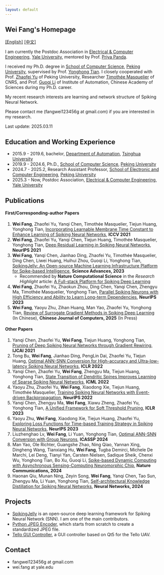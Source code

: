 ```yaml
---
layout: default
---
```

## Wei Fang's Homepage

[[English]](./index.md) [[中文]](./index_cn.md)

I am currently the Postdoc Association in [Electrical & Computer Engineering](https://seas.yale.edu/departments/electrical-engineering), [Yale University](https://www.yale.edu/),  mentored by Prof. [Priya Panda](https://seas.yale.edu/faculty-research/faculty-directory/priya-panda).

I received my Ph.D. degree in [School of Computer Science](https://cs.pku.edu.cn/English/Home.htm), [Peking University](https://english.pku.edu.cn/), supervised by Prof. [Yonghong Tian](https://www.pkuml.org/staff/yhtian.html). I closely cooperated with Prof. [Zhaofei Yu](https://yuzhaofei.github.io/) of Peking University, Researcher [Timothée Masquelier](https://cerco.cnrs.fr/pagesp/tim/) of CNRS, and Prof. [Guoqi Li](https://casialiguoqi.github.io/) of Institute of Automation, Chinese Academy of Sciences during my Ph.D. career.

My recent research interests are learning and network structure of Spiking Neural Network.

Please contact me (fangwei123456g at gmail.com) if you are interested in my research.

Last update: 2025.03.11

## Education and Working Experience

- 2015.9 - 2019.6, bachelor, [Department of Automation](https://www.au.tsinghua.edu.cn/publish/auen/index.html), [Tsinghua University](https://www.tsinghua.edu.cn/en/)
- 2019.9 -  2024.6, Ph.D., [School of Computer Science](https://cs.pku.edu.cn/English/Home.htm), [Peking University](https://english.pku.edu.cn/)
- 2024.7 - 2025.2, Research Assistant Professor, [School of Electronic and Computer Engineering](https://www.ece.pku.edu.cn/en/), [Peking University](https://english.pku.edu.cn/)
- 2025.3 - Now, Postdoc Association, [Electrical & Computer Engineering](https://seas.yale.edu/departments/electrical-engineering), [Yale University](https://www.yale.edu/)

## Publications

#### First/Corresponding-author Papers

1. **Wei Fang**, Zhaofei Yu, Yanqi Chen, Timothée Masquelier, Tiejun Huang, Yonghong Tian, [Incorporating Learnable Membrane Time Constant to Enhance Learning of Spiking Neural Networks](https://openaccess.thecvf.com/content/ICCV2021/html/Fang_Incorporating_Learnable_Membrane_Time_Constant_To_Enhance_Learning_of_Spiking_ICCV_2021_paper.html), **ICCV 2021**
2. **Wei Fang**, Zhaofei Yu, Yanqi Chen, Tiejun Huang, Timothée Masquelier, Yonghong Tian, [Deep Residual Learning in Spiking Neural Networks](https://proceedings.neurips.cc/paper/2021/hash/afe434653a898da20044041262b3ac74-Abstract.html), **NeurIPS 2021**
3. **Wei Fang**, Yanqi Chen, Jianhao Ding, Zhaofei Yu, Timothée Masquelier, Ding Chen, Liwei Huang, Huihui Zhou, Guoqi Li, Yonghong Tian, [SpikingJelly: An   Open-source Machine Learning Infrastructure Platform for Spike-based   Intelligence](https://www.science.org/doi/10.1126/sciadv.adi1480), **Science Advances, 2023**
   - Recommended by **Nature Computational Science** in the *Research Highlight* article: [A Full-stack Platform for Spiking Deep Learning](https://www.nature.com/articles/s43588-023-00565-5)
4. **Wei Fang**, Zhaofei Yu, Zhaokun Zhou, Ding Chen, Yanqi Chen, Zhengyu Ma, Timothée Masquelier, Yonghong Tian, [Parallel Spiking Neurons with High Efficiency and Ability to Learn Long-term Dependencies](https://papers.nips.cc/paper_files/paper/2023/hash/a834ac3dfdb90da54292c2c932c997cc-Abstract-Conference.html), **NeurIPS 2023**
5. **Wei Fang**, Yaoyu Zhu, Zihan Huang, Man Yao, Zhaofei Yu, Yonghong Tian, [Review of Surrogate Gradient Methods in Spiking Deep Learning](./docs/snn_surrogate_learning_chinese_review.pdf) (In Chinese), **Chinese Journal of Computers, 2025** (In Press)

#### Other Papers

1. Yanqi Chen, Zhaofei Yu, **Wei Fang**, Tiejun Huang, Yonghong Tian, [Pruning of Deep Spiking Neural Networks through Gradient Rewiring](https://www.ijcai.org/proceedings/2021/236), **IJCAI 2021**
2. Tong Bu, **Wei Fang**, Jianhao Ding, PengLin Dai, Zhaofei Yu, Tiejun Huang, [Optimal ANN-SNN Conversion for High-accuracy and Ultra-low-latency Spiking Neural Networks](https://openreview.net/forum?id=7B3IJMM1k_M), **ICLR 2022**
3. Yanqi Chen, Zhaofei Yu, **Wei Fang**, Zhengyu Ma, Tiejun Huang, Yonghong Tian, [State Transition of Dendritic Spines Improves Learning of Sparse Spiking Neural Networks](https://proceedings.mlr.press/v162/chen22ac.html), **ICML 2022**
4. Yaoyu Zhu, Zhaofei Yu, **Wei Fang**, Xiaodong Xie, Tiejun Huang, Timothée Masquelier, [Training Spiking Neural Networks with Event-driven Backpropagation](https://papers.nips.cc/paper_files/paper/2022/hash/c4e5f4de1b3cfc838eec6484d0b85378-Abstract-Conference.html), **NeurIPS 2022**
5. Yanqi Chen, Zhengyu Ma, **Wei Fang**, Xiawu Zheng, Zhaofei Yu, Yonghong Tian, [A Unified Framework for Soft Threshold Pruning](https://openreview.net/forum?id=cCFqcrq0d8), **ICLR 2023**
6. Yaoyu Zhu, **Wei Fang**, Xiaodong Xie, Tiejun Huang, Zhaofei Yu, [Exploring Loss Functions for Time-based Training Strategy in Spiking Neural Networks](https://papers.nips.cc/paper_files/paper/2023/hash/cde874a797a8300da693d5e412b7fdc0-Abstract-Conference.html), **NeurIPS 2023**
7. Liuzhenghao Lv, **Wei Fang**, Li Yuan, Yonghong Tian, [Optimal ANN-SNN Conversion with Group Neurons](https://ieeexplore.ieee.org/document/10448202), **ICASSP 2024**
8. Man Yao, Ole Richter, Guangshe Zhao, Ning Qiao, Yannan Xing, Dingheng Wang, Tianxiang Hu, **Wei Fang**, Tugba Demirci, Michele De Marchi, Lei Deng, Tianyi Yan, Carsten Nielsen, Sadique Sheik, Chenxi Wu, Yonghong Tian, Bo Xu, Guoqi Li, [Spike-based Dynamic Computing with Asynchronous Sensing-Computing Neuromorphic Chip](https://www.nature.com/articles/s41467-024-47811-6), **Nature Communications, 2024**
9. Haonan Qiu, Munan Ning, Zeyin Song, **Wei Fang**, Yanqi Chen, Tao Sun, Zhengyu Ma, Li Yuan, Yonghong Tian, [Self-architectural Knowledge Distillation for Spiking Neural Networks](https://www.sciencedirect.com/science/article/pii/S089360802400399X), **Neural Networks, 2024**

## Projects

- [SpikingJelly](https://github.com/fangwei123456/spikingjelly) is an open-source deep learning framework for Spiking Neural Network (SNN). I am one of the main contributors.
- [Python JPEG Encoder](https://github.com/fangwei123456/python-jpeg-encoder), which starts from scratch to create a standardized JPEG file.
- [Tello GUI Controller](https://github.com/fangwei123456/telloGUIController), a GUI controller based on Qt5 for the Tello UAV.

## Contact

- fangwei123456g at gmail.com
- wei.fang at yale.edu


